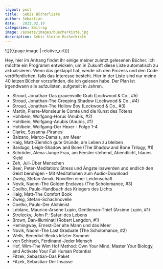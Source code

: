 ```yaml
---
layout: post
title:  Sebis Bücherliste
author: Sebastian
date:   2023.02.19
categories: Beitrag
image: /assets/images/buecherkiste.jpg
description: Sebis kleine Bücherkiste
---
```


![]({{page.image | relative_url}})

Hey, hier im Anhang findet ihr einige meiner zuletzt gelesenen Bücher. Ich möchte ein Programm entwickeln, um in Zukunft diese Liste automatisch zu aktualisieren. Wenn das geklappt hat, werde ich den Prozess und den Code veröffentlichen, falls das Interesse besteht. Hier in der Liste sind nur meine 40 letzen Bücher vorzufinden, die ich gelesen habe. Der Plan ist irgendwann alle aufzulisten, aufgeteilt in Jahren. 

* Stroud, Jonathan-Das grauenvolle Grab
          (Lockwood & Co., #5)
* Stroud, Jonathan-The Creeping Shadow
          (Lockwood & Co., #4)
* Stroud, Jonathan-The Hollow Boy
          (Lockwood & Co., #3)
* Martin, Pierre-Monsieur le Comte und die Kunst des Tötens
* Hohlbein, Wolfgang-Horus
          (Anubis, #2)
* Hohlbein, Wolfgang-Anubis
          (Anubis, #1)
* Hohlbein, Wolfgang-Der Hexer - Folge 1-4
* Clarke, Susanna-Piranesi
* Balzano, Marco-Damals, am Meer
* Haig, Matt-Ziemlich gute Gründe, am Leben zu bleiben
* Bardugo, Leigh-Shadow and Bone
          (The Shadow and Bone Trilogy, #1)
* Schröder, Alena-Junge Frau, am Fenster stehend, Abendlicht, blaues Kleid
* Zeh, Juli-Über Menschen
* Beer, Peter-Meditation: Stress und Ängste loswerden und endlich den Geist beruhigen - Mit Meditationen zum Audio-Download
* Zweig, Stefan-Amok. Novellen einer Leidenschaft
* Novik, Naomi-The Golden Enclaves
          (The Scholomance, #3)
* Coelho, Paulo-Handbuch des Kriegers des Lichts
* Haig, Matt-The Comfort Book
* Zweig, Stefan-Schachnovelle
* Coelho, Paulo-Der Alchimist
* Leblanc, Maurice-Arsène Lupin, Gentleman-Thief
          (Arsène Lupin, #1)
* Strelecky, John P.-Safari des Lebens
* Brown, Dan-Illuminati
          (Robert Langdon, #1)
* Hemingway, Ernest-Der alte Mann und das Meer
* Novik, Naomi-The Last Graduate
          (The Scholomance, #2)
* Wells, Benedict-Becks letzter Sommer
* von Schirach, Ferdinand-Jeder Mensch
* Hof, Wim-The Wim Hof Method: Own Your Mind, Master Your Biology, and Activate Your Full Human Potential 
* Fitzek, Sebastian-Das Paket
* Fitzek, Sebastian-Der Insasse

